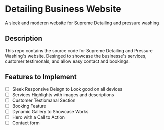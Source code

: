 # Detailing Business Website
A sleek and moderen website for Supreme Detailing and pressure washing

## Description
This repo contains the source code for Supreme Detailing and Pressure Washing's website. Desinged to showcase the businesse's services, customer testimonals, and allow easy contact and bookings.

## Features to Implement
- [ ] Sleek Responsive Deisgn to Look good on all devices
- [ ] Services Highlights with images and descriptions
- [ ] Customer Testiomanal Section
- [ ] Booking Feature
- [ ] Dynamic Gallery to Showcase Works
- [ ] Hero with a Call to Action
- [ ] Contact form
